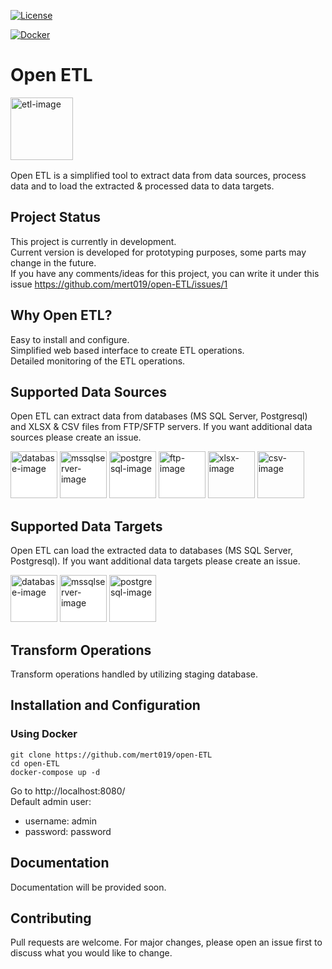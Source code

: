 [![License](https://img.shields.io/badge/License-Apache%202.0-blue.svg)](https://opensource.org/licenses/Apache-2.0)

[![Docker](https://badgen.net/badge/icon/docker?icon=docker&label)](https://hub.docker.com/r/mert019/open-etl)

# Open ETL

<div style="margin-bottom: 16px;">
    <img
    src="https://user-images.githubusercontent.com/67417415/168584766-a148a778-8dae-4a83-9a1e-88f5e833ca21.png"
    alt="etl-image"
    width="100"
    />
</div>

Open ETL is a simplified tool to extract data from data sources, process data and to load the extracted & processed data to data targets. 

## Project Status
This project is currently in development. \
Current version is developed for prototyping purposes, some parts may change in the future. \
If you have any comments/ideas for this project, you can write it under this issue https://github.com/mert019/open-ETL/issues/1

## Why Open ETL?
Easy to install and configure. \
Simplified web based interface to create ETL operations. \
Detailed monitoring of the ETL operations.

## Supported Data Sources
Open ETL can extract data from databases (MS SQL Server, Postgresql) and XLSX & CSV files from FTP/SFTP servers. If you want additional data sources please create an issue.

<img
  style="background-color:white;border-radius:0px;"
  src="https://user-images.githubusercontent.com/67417415/168590045-8d77a7c3-b5fd-4fe6-9eec-de6182aa5fc5.png"
  alt="database-image"
  height="75"
/>
<img
  style="background-color:white;border-radius:0px;"
  src="https://user-images.githubusercontent.com/67417415/168590248-34447287-48e0-4b70-a67f-142fef08fbad.png"
  alt="mssqlserver-image"
  height="75"
/>
<img
  style="background-color:white;border-radius:0px;"
  src="https://user-images.githubusercontent.com/67417415/168590471-975001bd-5602-4f85-bdf9-3e6275cf94c9.png"
  alt="postgresql-image"
  height="75"
/>
<img
  style="background-color:white;border-radius:0px;"
  src="https://user-images.githubusercontent.com/67417415/168589665-075a1fc9-b130-44a5-ba9b-e47149af8bb8.png"
  alt="ftp-image"
  width="75"
/>
<img
  style=""
  src="https://user-images.githubusercontent.com/67417415/168588939-8787c81b-fe7c-485d-a48e-706a658db2be.png"
  alt="xlsx-image"
  width="75"
/>
<img
  style=""
  src="https://user-images.githubusercontent.com/67417415/168589359-4a98c126-6dbc-4769-9dba-97aa45d31cac.png"
  alt="csv-image"
  width="75"
/>



## Supported Data Targets
Open ETL can load the extracted data to databases (MS SQL Server, Postgresql). If you want additional data targets please create an issue.

<img
  style="background-color:white;border-radius:0px;"
  src="https://user-images.githubusercontent.com/67417415/168590045-8d77a7c3-b5fd-4fe6-9eec-de6182aa5fc5.png"
  alt="database-image"
  height="75"
/>
<img
  style="background-color:white;border-radius:0px;"
  src="https://user-images.githubusercontent.com/67417415/168590248-34447287-48e0-4b70-a67f-142fef08fbad.png"
  alt="mssqlserver-image"
  height="75"
/>
<img
  style="background-color:white;border-radius:0px;"
  src="https://user-images.githubusercontent.com/67417415/168590471-975001bd-5602-4f85-bdf9-3e6275cf94c9.png"
  alt="postgresql-image"
  height="75"
/>

## Transform Operations
Transform operations handled by utilizing staging database.

## Installation and Configuration
### Using Docker
```console
git clone https://github.com/mert019/open-ETL
cd open-ETL
docker-compose up -d
```
Go to http://localhost:8080/ \
Default admin user:
  - username: admin
  - password: password

## Documentation
Documentation will be provided soon.

## Contributing
Pull requests are welcome. For major changes, please open an issue first to discuss what you would like to change.
